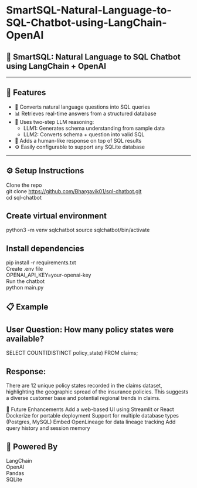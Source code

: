 # SmartSQL-Natural-Language-to-SQL-Chatbot-using-LangChain-OpenAI
## 🧠 SmartSQL: Natural Language to SQL Chatbot using LangChain + OpenAI

---

## 🚀 Features

- 🧾 Converts natural language questions into SQL queries
- 📊 Retrieves real-time answers from a structured database
- 🧠 Uses two-step LLM reasoning:
  - LLM1: Generates schema understanding from sample data
  - LLM2: Converts schema + question into valid SQL
- 💬 Adds a human-like response on top of SQL results
- ⚙️ Easily configurable to support any SQLite database

---




## ⚙️ Setup Instructions

Clone the repo  
git clone https://github.com/Bhargavik01/sql-chatbot.git  
cd sql-chatbot

## Create virtual environment
python3 -m venv sqlchatbot
source sqlchatbot/bin/activate

## Install dependencies
pip install -r requirements.txt  
Create .env file  
OPENAI_API_KEY=your-openai-key  
Run the chatbot   
python main.py


## 📋 Example


## User Question: How many policy states were available?
SELECT COUNT(DISTINCT policy_state) FROM claims;
## Response:
There are 12 unique policy states recorded in the claims dataset, highlighting the geographic spread of the insurance policies. This suggests a diverse customer base and potential regional trends in claims.

🔮 Future Enhancements
 Add a web-based UI using Streamlit or React
 Dockerize for portable deployment
 Support for multiple database types (Postgres, MySQL)
 Embed OpenLineage for data lineage tracking
 Add query history and session memory
 
## 🤖 Powered By
LangChain  
OpenAI  
Pandas  
SQLite


